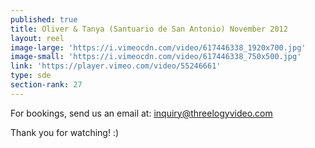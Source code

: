 ```yaml
---
published: true
title: Oliver & Tanya (Santuario de San Antonio) November 2012
layout: reel
image-large: 'https://i.vimeocdn.com/video/617446338_1920x700.jpg'
image-small: 'https://i.vimeocdn.com/video/617446338_750x500.jpg'
link: 'https://player.vimeo.com/video/55246661'
type: sde
section-rank: 27
---
```

For bookings, send us an email at: inquiry@threelogyvideo.com

Thank you for watching! :)
